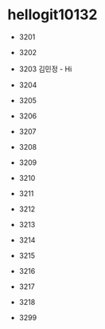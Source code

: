 # hellogit10132
* 3201 


* 3202


* 3203 김민정 - Hi


* 3204


* 3205

* 3206

* 3207


* 3208


* 3209


* 3210


* 3211


* 3212


* 3213


* 3214


* 3215


* 3216


* 3217


* 3218


* 3299

